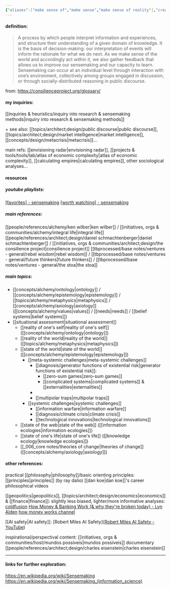 ```yaml
---
{"aliases":["make sense of","make sense","make sense of reality"],"created in":"2021-12-11T16:51:50-03:00","last tended to":"2024-11-06T19:43:58-03:00","tags":["topic","sensemaking","🌱"],"notestage":["🌱"],"relevancescore":98,"dg-publish":true,"created":"2021-12-11T16:51:50.666-03:00","updated":"2024-11-19T18:15:44.535-03:00","permalink":"/concepts/alchemy/sensemaking/","dgPassFrontmatter":true}
---
```


#### definition:

> A process by which people interpret information and experiences, and structure their understanding of a given domain of knowledge. It is the basis of decision-making: our interpretation of events will inform the rationale for what we do next. As we make sense of the world and accordingly act within it, we also gather feedback that allows us to improve our sensemaking and our capacity to learn. Sensemaking can occur at an individual level through interaction with one’s environment, collectively among groups engaged in discussion, or through socially-distributed reasoning in public discourse.
 
from: https://consilienceproject.org/glossary/

#### my inquiries:

[[inquiries & heuristics/inquiry into research & sensemaking methods\|inquiry into research & sensemaking methods]]

\+ see also: [[topics/architect;design/public discourse\|public discourse]], [[topics/architect;design/market intelligence\|market intelligence]], [[concepts/design/metacrisis\|metacrisis]]...

main refs: [[envisioning radar\|envisioning radar]], [[projects & tools/tools/lab/atlas of economic complexity\|atlas of economic complexity]], [[calculating empires\|calculating empires]], other sociological analyses...

#### resources

##### youtube playlists:
[\[favorites\] - sensemaking](https://www.youtube.com/playlist?list=PLj8H7uBaUwDvd18QrEPugPMD5Z6Y0W-vB)
[\[worth watching\] - sensemaking](https://www.youtube.com/playlist?list=PLj8H7uBaUwDvBooMmW5BbwPDrw6jnEvbP)

##### main references:
[[people/references/alchemy/ken wilber\|ken wilber]] / [[initiatives, orgs & communities/alchemy/integral life\|integral life]]
[[people/references/architect;design/daniel schmachtenberger\|daniel schmachtenberger]] / [[initiatives, orgs & communities/architect;design/the consilience project\|consilience project]]
[[tbprocessed/base notes/ventures - general/rebel wisdom\|rebel wisdom]] / [[tbprocessed/base notes/ventures - general/future thinkers\|future thinkers]] / [[tbprocessed/base notes/ventures - general/the stoa\|the stoa]]

##### main topics:
- [[concepts/alchemy/ontology\|ontology]] / [[concepts/alchemy/epistemology\|epistemology]] / [[topics/alchemy/metaphysics\|metaphysics]] / [[concepts/alchemy/axiology\|axiology]] ([[concepts/alchemy/values\|values]] / [[needs\|needs]] / [[belief systems\|belief systems]])
- [[situational assessment\|situational assessment]]
	- [[reality of one's self\|reality of one's self]] ([[concepts/alchemy/ontology\|ontology]])
	- [[reality of the world\|reality of the world]] ([[topics/alchemy/metaphysics\|metaphysics]])
	- [[state of the world\|state of the world]] ([[concepts/alchemy/epistemology\|epistemology]])
		- [[meta-systemic challenges\|meta-systemic challenges]]
			- [[diagnosis/generator functions of existential risk\|generator functions of existential risk]]:
				- [[zero-sum games\|zero-sum games]]
				- [[complicated systems\|complicated systems]] & [[externalities\|externalities]]
			- 
			- [[multipolar traps\|multipolar traps]]
		- [[systemic challenges\|systemic challenges]]
			- [[information warfare\|information warfare]]
			- [[diagnosis/climate crisis\|climate crisis]]
			- [[technological innovations\|technological innovations]]
	- [[state of the web\|state of the web]] ([[information ecologies\|information ecologies]])
	- [[state of one's life\|state of one's life]] ([[knowledge ecology\|knowledge ecologies]])
	- [[_006_core notes/theories of change\|theories of change]] ([[concepts/alchemy/axiology\|axiology]])

#### other references:

practical [[philosophy\|philosophy]]/basic orienting principles:
[[principles\|principles]] (by ray dalio)
[[dan koe\|dan koe]]'s career philosophical videos

[[geopolitics\|geopolitics]], [[topics/architect;design/economics\|economics]] & [[finance\|finance]]:
slightly less biased, lighter/more informative analyses: [coldfusion](https://www.youtube.com/c/ColdFusion)
[How Money & Banking Work (& why they're broken today) - Lyn Alden](https://www.youtube.com/watch?v=jk_HWmmwiAs)
[how money works channel](https://www.youtube.com/c/HowMoneyWorks)

[[AI safety\|AI safety]]:
[Robert Miles AI Safety]([Robert Miles AI Safety - YouTube](https://www.youtube.com/@RobertMilesAI))

inspirational/perspectival content:
[[initiatives, orgs & communities/host/mundos possíveis\|mundos possíveis]] documentary
[[people/references/architect;design/charles eisenstein\|charles eisenstein]]

---------

#### links for further exploration:

https://en.wikipedia.org/wiki/Sensemaking
https://en.wikipedia.org/wiki/Sensemaking_(information_science)
